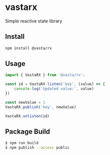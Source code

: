 # vastarx
Simple reactive state library

## Install

```bash
npm install @vasta/rx
```

## Usage

```ts
import { VastaRX } from '@vasta/rx';

const id = VastaRX.listen('key', (value) => {
	console.log('Updated value:', value)
})

const newValue = 1
VastaRX.publish('key', newValue)

VastaRX.unlisten(id)

```
## Package Build

```bash
$ npm run build
$ npm publish --access public
```